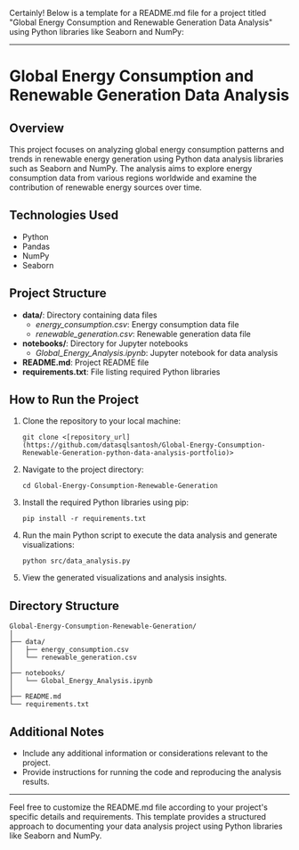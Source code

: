 Certainly! Below is a template for a README.md file for a project titled "Global Energy Consumption and Renewable Generation Data Analysis" using Python libraries like Seaborn and NumPy:

---

# Global Energy Consumption and Renewable Generation Data Analysis

## Overview
This project focuses on analyzing global energy consumption patterns and trends in renewable energy generation using Python data analysis libraries such as Seaborn and NumPy. The analysis aims to explore energy consumption data from various regions worldwide and examine the contribution of renewable energy sources over time.

## Technologies Used
- Python
- Pandas
- NumPy
- Seaborn

## Project Structure
- **data/**: Directory containing data files
  - *energy_consumption.csv*: Energy consumption data file
  - *renewable_generation.csv*: Renewable generation data file
- **notebooks/**: Directory for Jupyter notebooks
  - *Global_Energy_Analysis.ipynb*: Jupyter notebook for data analysis
- **README.md**: Project README file
- **requirements.txt**: File listing required Python libraries

## How to Run the Project
1. Clone the repository to your local machine:
   ```
   git clone <[repository_url](https://github.com/datasqlsantosh/Global-Energy-Consumption-Renewable-Generation-python-data-analysis-portfolio)>
   ```
2. Navigate to the project directory:
   ```
   cd Global-Energy-Consumption-Renewable-Generation
   ```
3. Install the required Python libraries using pip:
   ```
   pip install -r requirements.txt
   ```
4. Run the main Python script to execute the data analysis and generate visualizations:
   ```
   python src/data_analysis.py
   ```
5. View the generated visualizations and analysis insights.

## Directory Structure
```
Global-Energy-Consumption-Renewable-Generation/
│
├── data/
│   ├── energy_consumption.csv
│   └── renewable_generation.csv
│
├── notebooks/
│   └── Global_Energy_Analysis.ipynb
│
├── README.md
└── requirements.txt
```

## Additional Notes
- Include any additional information or considerations relevant to the project.
- Provide instructions for running the code and reproducing the analysis results.

---

Feel free to customize the README.md file according to your project's specific details and requirements. This template provides a structured approach to documenting your data analysis project using Python libraries like Seaborn and NumPy.
